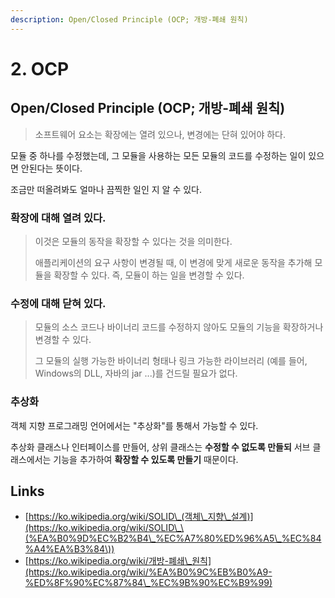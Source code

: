 ```yaml
---
description: Open/Closed Principle (OCP; 개방-폐쇄 원칙)
---
```


# 2. OCP

## Open/Closed Principle (OCP; 개방-폐쇄 원칙)

> 소프트웨어 요소는 확장에는 열려 있으나, 변경에는 단혀 있어야 하다.

모듈 중 하나를 수정했는데, 그 모듈을 사용하는 모든 모듈의 코드를 수정하는 일이 있으면 안된다는 뜻이다.

조금만 떠올려봐도 얼마나 끔찍한 일인 지 알 수 있다.

### **확장에 대해 열려 있다.**

> 이것은 모듈의 동작을 확장할 수 있다는 것을 의미한다.&#x20;
>
> 애플리케이션의 요구 사항이 변경될 때, 이 변경에 맞게 새로운 동작을 추가해 모듈을 확장할 수 있다. 즉, 모듈이 하는 일을 변경할 수 있다.

### **수정에 대해 닫혀 있다.**

> 모듈의 소스 코드나 바이너리 코드를 수정하지 않아도 모듈의 기능을 확장하거나 변경할 수 있다.
>
> 그 모듈의 실행 가능한 바이너리 형태나 링크 가능한 라이브러리 (예를 들어, Windows의 DLL, 자바의 jar ...)를 건드릴 필요가 없다.

### 추상화

객체 지향 프로그래밍 언어에서는 "추상화"를 통해서 가능할 수 있다.

추상화 클래스나 인터페이스를 만들어, 상위 클래스는 **수정할 수 없도록 만들되** 서브 클래스에서는 기능을 추가하여 **확장할 수 있도록 만들기** 때문이다.

## Links

* [https://ko.wikipedia.org/wiki/SOLID\_(객체\_지향\_설계)](https://ko.wikipedia.org/wiki/SOLID\_\(%EA%B0%9D%EC%B2%B4\_%EC%A7%80%ED%96%A5\_%EC%84%A4%EA%B3%84\))
* [https://ko.wikipedia.org/wiki/개방-폐쇄\_원칙](https://ko.wikipedia.org/wiki/%EA%B0%9C%EB%B0%A9-%ED%8F%90%EC%87%84\_%EC%9B%90%EC%B9%99)
